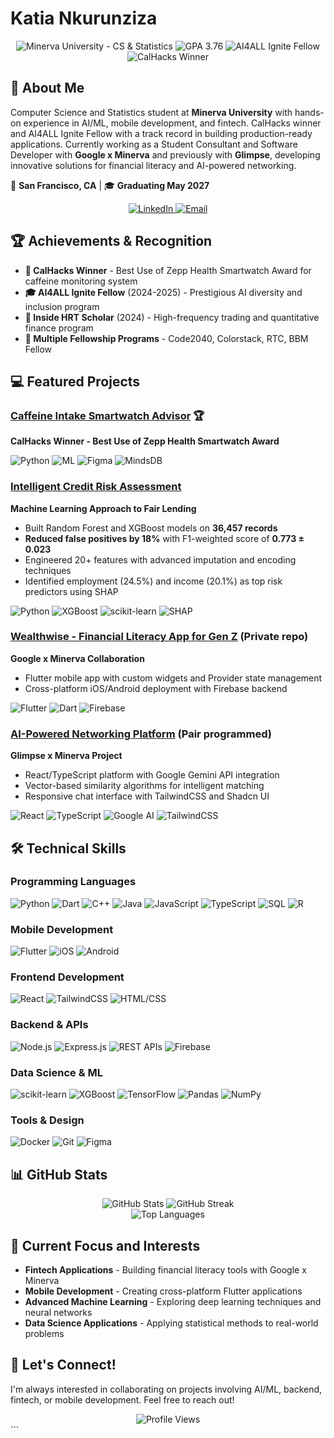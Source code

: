 # Katia Nkurunziza

<div align="center">
  <img src="https://img.shields.io/badge/Minerva%20University-CS%20%26%20Statistics-blueviolet" alt="Minerva University - CS & Statistics"/>
  <img src="https://img.shields.io/badge/GPA-3.76-brightgreen" alt="GPA 3.76"/>
  <img src="https://img.shields.io/badge/AI4ALL-Ignite%20Fellow-ff69b4" alt="AI4ALL Ignite Fellow"/>
  <img src="https://img.shields.io/badge/CalHacks-Winner-yellow" alt="CalHacks Winner"/>
</div>

## 👋 About Me

Computer Science and Statistics student at **Minerva University** with hands-on experience in AI/ML, mobile development, and fintech. CalHacks winner and AI4ALL Ignite Fellow with a track record in building production-ready applications. Currently working as a Student Consultant and Software Developer with **Google x Minerva** and previously with **Glimpse**, developing innovative solutions for financial literacy and AI-powered networking.

📍 **San Francisco, CA** | 🎓 **Graduating May 2027**

<div align="center">
  <a href="http://www.linkedin.com/in/katian28">
    <img src="https://img.shields.io/badge/LinkedIn-Connect-blue?style=for-the-badge&logo=linkedin" alt="LinkedIn"/>
  </a>
  <a href="mailto:gwaneza@uni.minerva.edu">
    <img src="https://img.shields.io/badge/Email-Contact-red?style=for-the-badge&logo=gmail" alt="Email"/>
  </a>
</div>

## 🏆 Achievements & Recognition

- **🥇 CalHacks Winner** - Best Use of Zepp Health Smartwatch Award for caffeine monitoring system
- **🎓 AI4ALL Ignite Fellow** (2024-2025) - Prestigious AI diversity and inclusion program
- **💼 Inside HRT Scholar** (2024) - High-frequency trading and quantitative finance program
- **👥 Multiple Fellowship Programs** - Code2040, Colorstack, RTC, BBM Fellow


## 💻 Featured Projects

### [Caffeine Intake Smartwatch Advisor](https://github.com/islamborghini/CalHacks) 🏆
**CalHacks Winner - Best Use of Zepp Health Smartwatch Award**

![Python](https://img.shields.io/badge/Python-3776AB?style=flat-square&logo=python&logoColor=white)
![ML](https://img.shields.io/badge/Machine%20Learning-FF6F00?style=flat-square&logo=tensorflow&logoColor=white)
![Figma](https://img.shields.io/badge/Figma-F24E1E?style=flat-square&logo=figma&logoColor=white)
![MindsDB](https://img.shields.io/badge/MindsDB-00D4AA?style=flat-square)

### [Intelligent Credit Risk Assessment](https://github.com/katian28/Credit_Risk_Model)
**Machine Learning Approach to Fair Lending**
- Built Random Forest and XGBoost models on **36,457 records**
- **Reduced false positives by 18%** with F1-weighted score of **0.773 ± 0.023**
- Engineered 20+ features with advanced imputation and encoding techniques
- Identified employment (24.5%) and income (20.1%) as top risk predictors using SHAP

![Python](https://img.shields.io/badge/Python-3776AB?style=flat-square&logo=python&logoColor=white)
![XGBoost](https://img.shields.io/badge/XGBoost-FF6600?style=flat-square)
![scikit-learn](https://img.shields.io/badge/scikit--learn-F7931E?style=flat-square&logo=scikit-learn&logoColor=white)
![SHAP](https://img.shields.io/badge/SHAP-FF6B6B?style=flat-square)

### [Wealthwise - Financial Literacy App for Gen Z](https://github.com/katian28/wealthwise) (Private repo)
**Google x Minerva Collaboration**
- Flutter mobile app with custom widgets and Provider state management
- Cross-platform iOS/Android deployment with Firebase backend

![Flutter](https://img.shields.io/badge/Flutter-02569B?style=flat-square&logo=flutter&logoColor=white)
![Dart](https://img.shields.io/badge/Dart-0175C2?style=flat-square&logo=dart&logoColor=white)
![Firebase](https://img.shields.io/badge/Firebase-FFCA28?style=flat-square&logo=firebase&logoColor=black)

### [AI-Powered Networking Platform](https://github.com/tam-nguyen-3/netty-test-2) (Pair programmed)
**Glimpse x Minerva Project**
- React/TypeScript platform with Google Gemini API integration
- Vector-based similarity algorithms for intelligent matching
- Responsive chat interface with TailwindCSS and Shadcn UI

![React](https://img.shields.io/badge/React-61DAFB?style=flat-square&logo=react&logoColor=black)
![TypeScript](https://img.shields.io/badge/TypeScript-3178C6?style=flat-square&logo=typescript&logoColor=white)
![Google AI](https://img.shields.io/badge/Google%20Gemini-4285F4?style=flat-square&logo=google&logoColor=white)
![TailwindCSS](https://img.shields.io/badge/Tailwind%20CSS-38B2AC?style=flat-square&logo=tailwind-css&logoColor=white)

## 🛠️ Technical Skills

### Programming Languages
![Python](https://img.shields.io/badge/Python-3776AB?style=flat-square&logo=python&logoColor=white)
![Dart](https://img.shields.io/badge/Dart-0175C2?style=flat-square&logo=dart&logoColor=white)
![C++](https://img.shields.io/badge/C++-00599C?style=flat-square&logo=c%2B%2B&logoColor=white)
![Java](https://img.shields.io/badge/Java-ED8B00?style=flat-square&logo=openjdk&logoColor=white)
![JavaScript](https://img.shields.io/badge/JavaScript-F7DF1E?style=flat-square&logo=javascript&logoColor=black)
![TypeScript](https://img.shields.io/badge/TypeScript-3178C6?style=flat-square&logo=typescript&logoColor=white)
![SQL](https://img.shields.io/badge/SQL-4479A1?style=flat-square&logo=postgresql&logoColor=white)
![R](https://img.shields.io/badge/R-276DC3?style=flat-square&logo=r&logoColor=white)

### Mobile Development
![Flutter](https://img.shields.io/badge/Flutter-02569B?style=flat-square&logo=flutter&logoColor=white)
![iOS](https://img.shields.io/badge/iOS-000000?style=flat-square&logo=ios&logoColor=white)
![Android](https://img.shields.io/badge/Android-3DDC84?style=flat-square&logo=android&logoColor=white)

### Frontend Development
![React](https://img.shields.io/badge/React-61DAFB?style=flat-square&logo=react&logoColor=black)
![TailwindCSS](https://img.shields.io/badge/Tailwind%20CSS-38B2AC?style=flat-square&logo=tailwind-css&logoColor=white)
![HTML/CSS](https://img.shields.io/badge/HTML%2FCSS-E34F26?style=flat-square&logo=html5&logoColor=white)

### Backend & APIs
![Node.js](https://img.shields.io/badge/Node.js-339933?style=flat-square&logo=node.js&logoColor=white)
![Express.js](https://img.shields.io/badge/Express.js-000000?style=flat-square&logo=express&logoColor=white)
![REST APIs](https://img.shields.io/badge/REST%20APIs-25D366?style=flat-square)
![Firebase](https://img.shields.io/badge/Firebase-FFCA28?style=flat-square&logo=firebase&logoColor=black)

### Data Science & ML
![scikit-learn](https://img.shields.io/badge/scikit--learn-F7931E?style=flat-square&logo=scikit-learn&logoColor=white)
![XGBoost](https://img.shields.io/badge/XGBoost-FF6600?style=flat-square)
![TensorFlow](https://img.shields.io/badge/TensorFlow-FF6F00?style=flat-square&logo=tensorflow&logoColor=white)
![Pandas](https://img.shields.io/badge/Pandas-150458?style=flat-square&logo=pandas&logoColor=white)
![NumPy](https://img.shields.io/badge/NumPy-013243?style=flat-square&logo=numpy&logoColor=white)

### Tools & Design
![Docker](https://img.shields.io/badge/Docker-2496ED?style=flat-square&logo=docker&logoColor=white)
![Git](https://img.shields.io/badge/Git-F05032?style=flat-square&logo=git&logoColor=white)
![Figma](https://img.shields.io/badge/Figma-F24E1E?style=flat-square&logo=figma&logoColor=white)


## 📊 GitHub Stats

<div align="center">
  <img src="https://github-readme-stats.vercel.app/api?username=katian28&show_icons=true&theme=radical" alt="GitHub Stats" />
  <img src="https://github-readme-streak-stats.herokuapp.com/?user=katian28&theme=radical" alt="GitHub Streak" />
</div>

<div align="center">
  <img src="https://github-readme-stats.vercel.app/api/top-langs/?username=katian28&layout=compact&theme=radical" alt="Top Languages" />
</div>

## 🌱 Current Focus and Interests

- **Fintech Applications** - Building financial literacy tools with Google x Minerva
- **Mobile Development** - Creating cross-platform Flutter applications
- **Advanced Machine Learning** - Exploring deep learning techniques and neural networks
- **Data Science Applications** - Applying statistical methods to real-world problems

## 🤝 Let's Connect!

I'm always interested in collaborating on projects involving AI/ML, backend, fintech, or mobile development. Feel free to reach out!

<div align="center">
  <img src="https://komarev.com/ghpvc/?username=katian28&color=blueviolet" alt="Profile Views" />
</div>
```
